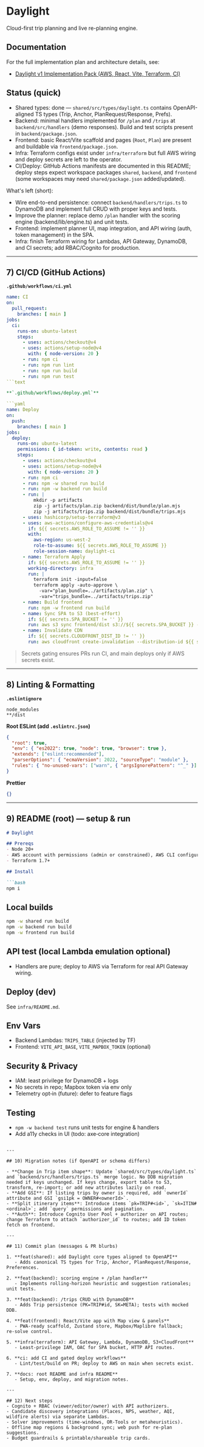 # Daylight

Cloud-first trip planning and live re-planning engine.

## Documentation

For the full implementation plan and architecture details, see:

- [Daylight v1 Implementation Pack (AWS, React, Vite, Terraform, CI)](docs/daylight_v_1_implementation_pack_aws_react_vite_terraform_ci.md)


## Status (quick)

- Shared types: done — `shared/src/types/daylight.ts` contains OpenAPI-aligned TS types (Trip, Anchor, PlanRequest/Response, Prefs).
- Backend: minimal handlers implemented for `/plan` and `/trips` at `backend/src/handlers` (demo responses). Build and test scripts present in `backend/package.json`.
- Frontend: basic React/Vite scaffold and pages (`Root`, `Plan`) are present and buildable via `frontend/package.json`.
- Infra: Terraform configs exist under `infra/terraform` but full AWS wiring and deploy secrets are left to the operator.
- CI/Deploy: GitHub Actions manifests are documented in this README; deploy steps expect workspace packages `shared`, `backend`, and `frontend` (some workspaces may need `shared/package.json` added/updated).

What's left (short):

- Wire end-to-end persistence: connect `backend/handlers/trips.ts` to DynamoDB and implement full CRUD with proper keys and tests.
- Improve the planner: replace demo `/plan` handler with the scoring engine (backend/lib/engine.ts) and unit tests.
- Frontend: implement planner UI, map integration, and API wiring (auth, token management) in the SPA.
- Infra: finish Terraform wiring for Lambdas, API Gateway, DynamoDB, and CI secrets; add RBAC/Cognito for production.

---

## 7) CI/CD (GitHub Actions)

**`.github/workflows/ci.yml`**

```yaml
name: CI
on:
  pull_request:
    branches: [ main ]
jobs:
  ci:
    runs-on: ubuntu-latest
    steps:
      - uses: actions/checkout@v4
      - uses: actions/setup-node@v4
        with: { node-version: 20 }
      - run: npm ci
      - run: npm run lint
      - run: npm run build
      - run: npm run test
```text

**`.github/workflows/deploy.yml`**

```yaml
name: Deploy
on:
  push:
    branches: [ main ]
jobs:
  deploy:
    runs-on: ubuntu-latest
    permissions: { id-token: write, contents: read }
    steps:
      - uses: actions/checkout@v4
      - uses: actions/setup-node@v4
        with: { node-version: 20 }
      - run: npm ci
      - run: npm -w shared run build
      - run: npm -w backend run build
      - run: |
          mkdir -p artifacts
          zip -j artifacts/plan.zip backend/dist/bundle/plan.mjs
          zip -j artifacts/trips.zip backend/dist/bundle/trips.mjs
      - uses: hashicorp/setup-terraform@v3
      - uses: aws-actions/configure-aws-credentials@v4
        if: ${{ secrets.AWS_ROLE_TO_ASSUME != '' }}
        with:
          aws-region: us-west-2
          role-to-assume: ${{ secrets.AWS_ROLE_TO_ASSUME }}
          role-session-name: daylight-ci
      - name: Terraform Apply
        if: ${{ secrets.AWS_ROLE_TO_ASSUME != '' }}
        working-directory: infra
        run: |
          terraform init -input=false
          terraform apply -auto-approve \
            -var="plan_bundle=../artifacts/plan.zip" \
            -var="trips_bundle=../artifacts/trips.zip"
      - name: Build frontend
        run: npm -w frontend run build
      - name: Sync SPA to S3 (best-effort)
        if: ${{ secrets.SPA_BUCKET != '' }}
        run: aws s3 sync frontend/dist s3://${{ secrets.SPA_BUCKET }} --delete
      - name: Invalidate CDN
        if: ${{ secrets.CLOUDFRONT_DIST_ID != '' }}
        run: aws cloudfront create-invalidation --distribution-id ${{ secrets.CLOUDFRONT_DIST_ID }} --paths "/*"
```

> Secrets gating ensures PRs run CI, and main deploys only if AWS secrets exist.

---

## 8) Linting & Formatting

**`.eslintignore`**

```
node_modules
**/dist
```

**Root ESLint (add `.eslintrc.json`)**

```json
{
  "root": true,
  "env": { "es2022": true, "node": true, "browser": true },
  "extends": ["eslint:recommended"],
  "parserOptions": { "ecmaVersion": 2022, "sourceType": "module" },
  "rules": { "no-unused-vars": ["warn", { "argsIgnorePattern": "^_" }] }
}
```

**Prettier**

```json
{}
```

---

## 9) README (root) — setup & run

```md
# Daylight

## Prereqs
- Node 20+
- AWS account with permissions (admin or constrained), AWS CLI configured
- Terraform 1.7+

## Install

```bash
npm i
```

## Local builds

```bash
npm -w shared run build
npm -w backend run build
npm -w frontend run build
```

## API test (local Lambda emulation optional)

- Handlers are pure; deploy to AWS via Terraform for real API Gateway wiring.

## Deploy (dev)

See `infra/README.md`.

## Env Vars

- Backend Lambdas: `TRIPS_TABLE` (injected by TF)
- Frontend: `VITE_API_BASE`, `VITE_MAPBOX_TOKEN` (optional)

## Security & Privacy

- IAM: least privilege for DynamoDB + logs
- No secrets in repo; Mapbox token via env only
- Telemetry opt‑in (future): defer to feature flags

## Testing

- `npm -w backend test` runs unit tests for engine & handlers
- Add a11y checks in UI (todo: axe‑core integration)

```

---

## 10) Migration notes (if OpenAPI or schema differs)

- **Change in Trip item shape**: Update `shared/src/types/daylight.ts` and `backend/src/handlers/trips.ts` merge logic. No DDB migration needed if keys unchanged. If keys change, export table to S3, transform, re‑import; or add new attributes lazily on read.
- **Add GSI**: If listing trips by owner is required, add `ownerId` attribute and GSI `gsi1pk = OWNER#<ownerId>`.
- **Split itinerary items**: Introduce items `pk=TRIP#<id>`, `sk=ITIN#<ordinal>`; add `query` permissions and pagination.
- **Auth**: Introduce Cognito User Pool + authorizer on API routes; change Terraform to attach `authorizer_id` to routes; add ID token fetch on frontend.

---

## 11) Commit plan (messages & PR blurbs)

1. **feat(shared): add Daylight core types aligned to OpenAPI**
   - Adds canonical TS types for Trip, Anchor, PlanRequest/Response, Preferences.

2. **feat(backend): scoring engine + /plan handler**
   - Implements rolling‑horizon heuristic and suggestion rationales; unit tests.

3. **feat(backend): /trips CRUD with DynamoDB**
   - Adds Trip persistence (PK=TRIP#id, SK=META); tests with mocked DDB.

4. **feat(frontend): React/Vite app with Map view & panels**
   - PWA‑ready scaffold, Zustand store, Mapbox/Maplibre fallback; re‑solve control.

5. **infra(terraform): API Gateway, Lambda, DynamoDB, S3+CloudFront**
   - Least‑privilege IAM, OAC for SPA bucket, HTTP API routes.

6. **ci: add CI and gated deploy workflows**
   - Lint/test/build on PR; deploy to AWS on main when secrets exist.

7. **docs: root README and infra README**
   - Setup, env, deploy, and migration notes.

---

## 12) Next steps 
- Cognito + RBAC (viewer/editor/owner) with API authorizers.
- Candidate discovery integrations (Places, NPS, weather, AQI, wildfire alerts) via separate Lambdas.
- Solver improvements (time‑windows, OR‑Tools or metaheuristics).
- Offline map regions & background sync; web push for re‑plan suggestions.
- Budget guardrails & printable/shareable trip cards.

